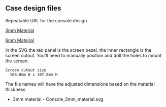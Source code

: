 ## Case design files

Repeatable URL for the console design

[3mm Material](https://www.festi.info/boxes.py/Console2?FingerJoint_angle=90.0&FingerJoint_style=rectangular&FingerJoint_surroundingspaces=0.5&FingerJoint_bottom_lip=0.0&FingerJoint_edge_width=1.0&FingerJoint_extra_length=0.0&FingerJoint_finger=2.0&FingerJoint_play=0.0&FingerJoint_space=2.0&FingerJoint_width=1.0&Stackable_angle=60&Stackable_bottom_stabilizers=0.0&Stackable_height=2.0&Stackable_holedistance=1.0&Stackable_width=4.0&x=180&y=100&h=135&bottom_edge=F&outside=0&front_height=30&angle=60&removable_backwall=0&removable_backwall=1&removable_panel=0&glued_panel=0&thickness=3.0&format=svg&tabs=0.0&debug=0&labels=0&labels=1&reference=100&inner_corners=loop&burn=0.1&render=0)

[6mm Material](https://www.festi.info/boxes.py/Console2?FingerJoint_angle=90.0&FingerJoint_style=rectangular&FingerJoint_surroundingspaces=0.5&FingerJoint_bottom_lip=0.0&FingerJoint_edge_width=1.0&FingerJoint_extra_length=0.0&FingerJoint_finger=2.0&FingerJoint_play=0.0&FingerJoint_space=2.0&FingerJoint_width=1.0&Stackable_angle=60&Stackable_bottom_stabilizers=0.0&Stackable_height=2.0&Stackable_holedistance=1.0&Stackable_width=4.0&x=180&y=100&h=135&bottom_edge=F&outside=0&front_height=30&angle=60&removable_backwall=0&removable_backwall=1&removable_panel=0&glued_panel=0&thickness=6.0&format=svg&tabs=0.0&debug=0&labels=0&labels=1&reference=100&inner_corners=loop&burn=0.1&render=0)

In the SVG the `RED` panel is the screen bezel, the inner rectangle is the screen cutout. You'll need to manually position and drill the holes to mount the screen.

```
Screen cutout size
  168.8mm W x 107.8mm H
```

The file names will have the adjusted dimensions based on the material thickness

- 3mm material - Console_3mm_material.svg


